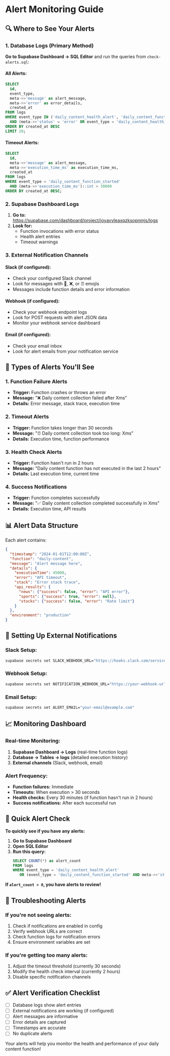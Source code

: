 # Alert Monitoring Guide

## 🔍 Where to See Your Alerts

### **1. Database Logs (Primary Method)**

**Go to Supabase Dashboard → SQL Editor** and run the queries from `check-alerts.sql`:

#### **All Alerts:**
```sql
SELECT 
  id,
  event_type,
  meta->>'message' as alert_message,
  meta->>'error' as error_details,
  created_at
FROM logs 
WHERE event_type IN ('daily_content_health_alert', 'daily_content_function_started')
  AND (meta->>'status' = 'error' OR event_type = 'daily_content_health_alert')
ORDER BY created_at DESC
LIMIT 20;
```

#### **Timeout Alerts:**
```sql
SELECT 
  id,
  meta->>'message' as alert_message,
  meta->>'execution_time_ms' as execution_time_ms,
  created_at
FROM logs 
WHERE event_type = 'daily_content_function_started'
  AND (meta->>'execution_time_ms')::int > 30000
ORDER BY created_at DESC;
```

### **2. Supabase Dashboard Logs**

1. **Go to:** https://supabase.com/dashboard/project/joyavvleaxqzksopnmjs/logs
2. **Look for:**
   - Function invocations with error status
   - Health alert entries
   - Timeout warnings

### **3. External Notification Channels**

#### **Slack (if configured):**
- Check your configured Slack channel
- Look for messages with 🚨, ❌, or ⏰ emojis
- Messages include function details and error information

#### **Webhook (if configured):**
- Check your webhook endpoint logs
- Look for POST requests with alert JSON data
- Monitor your webhook service dashboard

#### **Email (if configured):**
- Check your email inbox
- Look for alert emails from your notification service

## 🚨 Types of Alerts You'll See

### **1. Function Failure Alerts**
- **Trigger:** Function crashes or throws an error
- **Message:** "❌ Daily content collection failed after Xms"
- **Details:** Error message, stack trace, execution time

### **2. Timeout Alerts**
- **Trigger:** Function takes longer than 30 seconds
- **Message:** "⏰ Daily content collection took too long: Xms"
- **Details:** Execution time, function performance

### **3. Health Check Alerts**
- **Trigger:** Function hasn't run in 2 hours
- **Message:** "Daily content function has not executed in the last 2 hours"
- **Details:** Last execution time, current time

### **4. Success Notifications**
- **Trigger:** Function completes successfully
- **Message:** "✅ Daily content collection completed successfully in Xms"
- **Details:** Execution time, API results

## 📊 Alert Data Structure

Each alert contains:

```json
{
  "timestamp": "2024-01-01T12:00:00Z",
  "function": "daily-content",
  "message": "Alert message here",
  "details": {
    "executionTime": 45000,
    "error": "API timeout",
    "stack": "Error stack trace",
    "api_results": {
      "news": {"success": false, "error": "API error"},
      "sports": {"success": true, "error": null},
      "stocks": {"success": false, "error": "Rate limit"}
    }
  },
  "environment": "production"
}
```

## 🔧 Setting Up External Notifications

### **Slack Setup:**
```bash
supabase secrets set SLACK_WEBHOOK_URL="https://hooks.slack.com/services/YOUR/SLACK/WEBHOOK"
```

### **Webhook Setup:**
```bash
supabase secrets set NOTIFICATION_WEBHOOK_URL="https://your-webhook-url.com/notify"
```

### **Email Setup:**
```bash
supabase secrets set ALERT_EMAIL="your-email@example.com"
```

## 📈 Monitoring Dashboard

### **Real-time Monitoring:**
1. **Supabase Dashboard → Logs** (real-time function logs)
2. **Database → Tables → logs** (detailed execution history)
3. **External channels** (Slack, webhook, email)

### **Alert Frequency:**
- **Function failures:** Immediate
- **Timeouts:** When execution > 30 seconds
- **Health checks:** Every 30 minutes (if function hasn't run in 2 hours)
- **Success notifications:** After each successful run

## 🎯 Quick Alert Check

**To quickly see if you have any alerts:**

1. **Go to Supabase Dashboard**
2. **Open SQL Editor**
3. **Run this query:**
   ```sql
   SELECT COUNT(*) as alert_count 
   FROM logs 
   WHERE event_type = 'daily_content_health_alert' 
      OR (event_type = 'daily_content_function_started' AND meta->>'status' = 'error');
   ```

**If `alert_count > 0`, you have alerts to review!**

## 🚨 Troubleshooting Alerts

### **If you're not seeing alerts:**
1. Check if notifications are enabled in config
2. Verify webhook URLs are correct
3. Check function logs for notification errors
4. Ensure environment variables are set

### **If you're getting too many alerts:**
1. Adjust the timeout threshold (currently 30 seconds)
2. Modify the health check interval (currently 2 hours)
3. Disable specific notification channels

## ✅ Alert Verification Checklist

- [ ] Database logs show alert entries
- [ ] External notifications are working (if configured)
- [ ] Alert messages are informative
- [ ] Error details are captured
- [ ] Timestamps are accurate
- [ ] No duplicate alerts

Your alerts will help you monitor the health and performance of your daily content function! 